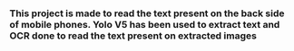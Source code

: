 ### This project is made to read the text present on the back side of mobile phones. Yolo V5 has been used to extract text and OCR done to read the text present on extracted images
